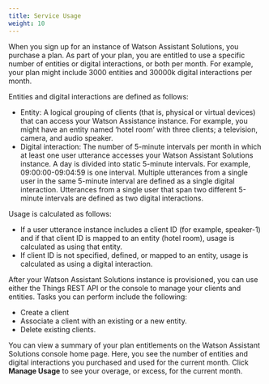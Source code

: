 ```yaml
---
title: Service Usage
weight: 10
---
```


When you sign up for an instance of Watson Assistant Solutions, you purchase a plan. As part of your plan, you are entitled to use a specific number of entities or digital interactions, or both per month. For example, your plan might include 3000 entities and 30000k digital interactions per month.

Entities and digital interactions are defined as follows:
- Entity: A logical grouping of clients (that is, physical or virtual devices) that can access your Watson Assistance instance. For example, you might have an entity named ‘hotel room’ with three clients; a television, camera, and audio speaker.
- Digital interaction: The number of 5-minute intervals per month in which at least one user utterance accesses your Watson Assistant Solutions instance. A day is divided into static 5-minute intervals. For example, 09:00:00-09:04:59 is one interval. Multiple utterances from a single user in the same 5-minute interval are defined as a single digital interaction. Utterances from a single user that span two different 5-minute intervals are defined as two digital interactions.

Usage is calculated as follows:
- If a user utterance instance includes a client ID (for example, speaker-1) and if that client ID is mapped to an entity (hotel room), usage is calculated as using that entity.
- If client ID is not specified, defined, or mapped to an entity, usage is calculated as using a digital interaction.

After your Watson Assistant Solutions instance is provisioned, you can use either the Things REST API or the console to manage your clients and entities. Tasks you can perform include the following:
- Create a client
- Associate a client with an existing or a new entity.
- Delete existing clients.

You can view a summary of your plan entitlements on the Watson Assistant Solutions console home page. Here, you see the number of entities and digital interactions you  purchased and used for the current month. Click **Manage Usage** to see your overage, or excess, for the current month.
